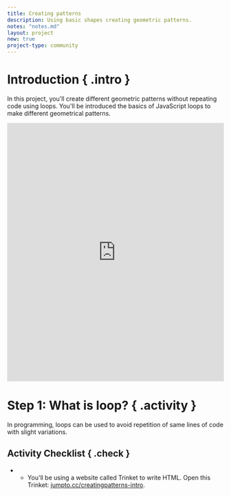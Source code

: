 ```yaml
---
title: Creating patterns
description: Using basic shapes creating geometric patterns.
notes: "notes.md"
layout: project
new: true
project-type: community
---
```


# Introduction { .intro }
In this project, you'll create different geometric patterns without repeating code using loops. You'll be introduced the basics of JavaScript loops to make different geometrical patterns.

<iframe src="https://trinket.io/embed/html/d196c4b355?outputOnly=true" width="100%" height="600" frameborder="0" marginwidth="0" marginheight="0" allowfullscreen></iframe>

# Step 1: What is loop? { .activity }
In programming, loops can be used to avoid repetition of same lines of code with slight variations. 

## Activity Checklist { .check }
+ + You'll be using a website called Trinket to write HTML. Open this Trinket: <a href="https://trinket.io/embed/html/2c51554c41"  target="_blank">jumpto.cc/creatingpatterns-intro</a>.





